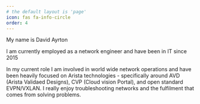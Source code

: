 ```yaml
---
# the default layout is 'page'
icon: fas fa-info-circle
order: 4
---
```


My name is David Ayrton

I am currently employed as a network engineer and have been in IT since 2015

In my current role I am involved in world wide network operations and have been heavily focused on Arista technologies -  specifically around AVD (Arista Validaed Designs), CVP (Cloud vision Portal), and open standard EVPN/VXLAN. I really enjoy troubleshooting networks and the fulfilment that comes from solving problems.

